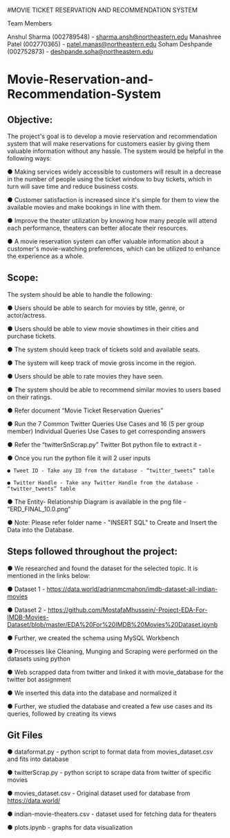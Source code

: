 #MOVIE TICKET RESERVATION AND RECOMMENDATION SYSTEM
 
Team Members
 
Anshul Sharma (002789548) - sharma.ansh@northeastern.edu
Manashree Patel (002770365) - patel.manas@northeastern.edu
Soham Deshpande (002752873) - deshpande.soha@northeastern.edu

# Movie-Reservation-and-Recommendation-System

## Objective:

The project's goal is to develop a movie reservation and recommendation system
that will make reservations for customers easier by giving them valuable information
without any hassle. The system would be helpful in the following ways:

● Making services widely accessible to customers will result in a decrease in the
number of people using the ticket window to buy tickets, which in turn will
save time and reduce business costs.

● Customer satisfaction is increased since it's simple for them to view the
available movies and make bookings in line with them.

● Improve the theater utilization by knowing how many people will attend each
performance, theaters can better allocate their resources.

● A movie reservation system can offer valuable information about a customer's
movie-watching preferences, which can be utilized to enhance the experience
as a whole.

## Scope:

The system should be able to handle the following:

● Users should be able to search for movies by title, genre, or actor/actress.

● Users should be able to view movie showtimes in their cities and purchase
tickets.

● The system should keep track of tickets sold and available seats.

● The system will keep track of movie gross income in the region.

● Users should be able to rate movies they have seen.

● The system should be able to recommend similar movies to users based on
their ratings.

● Refer document “Movie Ticket Reservation Queries”
  
  ● Run the 7 Common Twitter Queries Use Cases and 16 (5 per group member) Individual Queries Use Cases to get corresponding answers

● Refer the “twitterSnScrap.py” Twitter Bot python file to extract it - 
  
  ● Once you run the python file it will 2 user inputs
    
    ● Tweet ID - Take any ID from the database - “twitter_tweets” table
    
    ● Twitter Handle - Take any Twitter Handle from the database - “twitter_tweets” table

● The Entity- Relationship Diagram is available in the png file - “ERD_FINAL_10.0.png”

● Note: Please refer folder name - "INSERT SQL" to Create and Insert the Data into the Database.


## Steps followed throughout the project:

● We researched and found the dataset for the selected topic. It is mentioned in the links below:

  ● Dataset 1 - https://data.world/adrianmcmahon/imdb-dataset-all-indian-movies

  ● Dataset 2 - https://github.com/MostafaMhussein/-Project-EDA-For-IMDB-Movies-Dataset/blob/master/EDA%20For%20IMDB%20Movies%20Dataset.ipynb

● Further, we created the schema using MySQL Workbench

● Processes like Cleaning, Munging and Scraping were performed on the datasets using python

● Web scrapped data from twitter and linked it with movie_database for the twitter bot assignment

● We inserted this data into the database and normalized it

● Further, we studied the database and created a few use cases and its queries, followed by creating its views


## Git Files
● dataformat.py - python script to format data from movies_dataset.csv and fits into database

● twitterScrap.py - python script to scrape data from twitter of specific movies

● movies_dataset.csv - Original dataset used for database from https://data.world/

● indian-movie-theaters.csv - dataset used for fetching data for theaters

● plots.ipynb - graphs for data visualization

